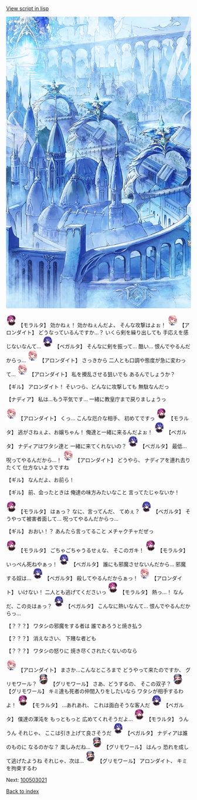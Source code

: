[View script in lisp](../scripts/100503013.txt)

![400_angel_town_daytime.png](../images/backgrounds/400_angel_town_daytime.png)

<img src="../images/units/3104011.png" alt="3104011.png" height="34"/>
【モラルタ】
効かねぇ！
効かねぇんだよ、
そんな攻撃はよぉ！

<img src="../images/units/3100711.png" alt="3100711.png" height="34"/>
【アロンダイト】
どうなっているんですか…？
いくら剣を繰り出しても
手応えを感じないなんて…

<img src="../images/units/3104111.png" alt="3104111.png" height="34"/>
【ベガルタ】
そんなに剣を振って…
酷い…
恨んでやるんだからっ…

<img src="../images/units/3100711.png" alt="3100711.png" height="34"/>
【アロンダイト】
さっきから
二人とも口調や態度が急に変わって…

<img src="../images/units/3100711.png" alt="3100711.png" height="34"/>
【アロンダイト】
私を攪乱させる狙いでも
あるんでしょうか？

【ギル】
アロンダイト！
そいつら、どんなに攻撃しても
無駄なんだっ

【ナディア】
私は…もう平気です…
一緒に教皇庁まで戻りましょうっ

<img src="../images/units/3100711.png" alt="3100711.png" height="34"/>
【アロンダイト】
くっ…
こんな厄介な相手、
初めてですっ

<img src="../images/units/3104011.png" alt="3104011.png" height="34"/>
【モラルタ】
逃がさねぇよ、お嬢ちゃん！
俺達と一緒に来るんだよぉ！

<img src="../images/units/3104111.png" alt="3104111.png" height="34"/>
【ベガルタ】
ナディアはワタシ達と
一緒に来てくれないの？

<img src="../images/units/3104111.png" alt="3104111.png" height="34"/>
【ベガルタ】
最低…
呪ってやるんだから…！

<img src="../images/units/3100711.png" alt="3100711.png" height="34"/>
【アロンダイト】
どうやら、
ナディアを連れ去りたくて
仕方ないようですね

【ギル】
なんだよ、お前ら！

【ギル】
前、会ったときは
俺達の味方みたいなこと
言ってたじゃないか！

<img src="../images/units/3104011.png" alt="3104011.png" height="34"/>
【モラルタ】
はぁっ？
なに、言ってんだ、
てめぇ？

<img src="../images/units/3104111.png" alt="3104111.png" height="34"/>
【ベガルタ】
そうやって被害者面して…
呪ってやるんだからっ…

【ギル】
おおい！？
あんたら言ってること
メチャクチャだぜっ

<img src="../images/units/3104011.png" alt="3104011.png" height="34"/>
【モラルタ】
ごちゃごちゃうるせぇな、
そこのガキ！

<img src="../images/units/3104011.png" alt="3104011.png" height="34"/>
【モラルタ】
いっぺん死ねやぁっ！

<img src="../images/units/3104111.png" alt="3104111.png" height="34"/>
【ベガルタ】
誰にも邪魔させないんだから…
邪魔する奴は…

<img src="../images/units/3104111.png" alt="3104111.png" height="34"/>
【ベガルタ】
殺してやるんだからぁっ！

<img src="../images/units/3100711.png" alt="3100711.png" height="34"/>
【アロンダイト】
いけない！
二人とも逃げてくださいっ

<img src="../images/units/3104011.png" alt="3104011.png" height="34"/>
【モラルタ】
熱っ…！
なんだ、この炎はぁっ？

<img src="../images/units/3104111.png" alt="3104111.png" height="34"/>
【ベガルタ】
こんなに熱いなんて…
恨んでやるんだからっ…

【？？？】
ワタシの邪魔をする者は
誰であろうと焼き払う

【？？？】
消えなさい、
下賤な者ども

【？？？】
ワタシの怒りに
焼き尽くされたくないのなら

<img src="../images/units/3100711.png" alt="3100711.png" height="34"/>
【アロンダイト】
まさか…こんなところまで
どうやって来たのですか、
グリモワール？

<img src="../images/units/3501711.png" alt="3501711.png" height="34"/>
【グリモワール】
さあ、どうするの、
そこの双子？

<img src="../images/units/3501711.png" alt="3501711.png" height="34"/>
【グリモワール】
キミ達も死者の仲間入りをしたいなら
ワタシが相手するわよ！

<img src="../images/units/3104011.png" alt="3104011.png" height="34"/>
【モラルタ】
…あれあれ、
これは面白そうな客人だ

<img src="../images/units/3104111.png" alt="3104111.png" height="34"/>
【ベガルタ】
僕達の渾沌を
もっともっと
広めてくれそうだよ…

<img src="../images/units/3104011.png" alt="3104011.png" height="34"/>
【モラルタ】
うんうん
それじゃ、
ここは引き上げて良さそうだ

<img src="../images/units/3104111.png" alt="3104111.png" height="34"/>
【ベガルタ】
ナディアは誰のものに
なるのかな？
楽しみだね…

<img src="../images/units/3501711.png" alt="3501711.png" height="34"/>
【グリモワール】
はんっ
恐れを成して逃げたようね
それじゃ、次は…

<img src="../images/units/3501711.png" alt="3501711.png" height="34"/>
【グリモワール】
アロンダイト、
キミを拘束するわ


Next: [100503021](100503021.md)

[Back to index](index.md)
